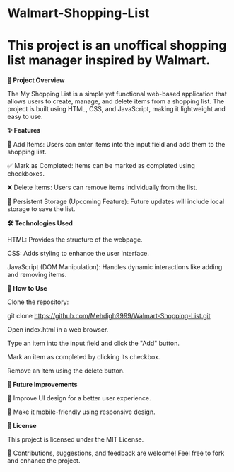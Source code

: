 # Walmart-Shopping-List
# This project is an **unoffical** shopping list manager inspired by Walmart.
**📌 Project Overview**

The My Shopping List is a simple yet functional web-based application that allows users to create, manage, and delete items from a shopping list. The project is built using HTML, CSS, and JavaScript, making it lightweight and easy to use.

**✨ Features**

📌 Add Items: Users can enter items into the input field and add them to the shopping list.

✅ Mark as Completed: Items can be marked as completed using checkboxes.

❌ Delete Items: Users can remove items individually from the list.

💾 Persistent Storage (Upcoming Feature): Future updates will include local storage to save the list.

**🛠️ Technologies Used**

HTML: Provides the structure of the webpage.

CSS: Adds styling to enhance the user interface.

JavaScript (DOM Manipulation): Handles dynamic interactions like adding and removing items.

**🚀 How to Use**

Clone the repository:

git clone https://github.com/Mehdigh9999/Walmart-Shopping-List.git

Open index.html in a web browser.

Type an item into the input field and click the "Add" button.

Mark an item as completed by clicking its checkbox.

Remove an item using the delete button.

**🔧 Future Improvements**

🎨 Improve UI design for a better user experience.

📱 Make it mobile-friendly using responsive design.

**📜 License**

This project is licensed under the MIT License.

📌 Contributions, suggestions, and feedback are welcome! Feel free to fork and enhance the project.

